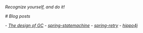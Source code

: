 _Recognize yourself, and do it!_

<!-- [![Anurag's GitHub stats](https://github-readme-stats.vercel.app/api?username=tiandankanfeng&theme=tokyonight&count_private=true&show_icons=true&repo=github-readme-stats)](https://github.com/anuraghazra/github-readme-stats)
[![Top Langs](https://github-readme-stats.vercel.app/api/top-langs/?username=tiandankanfeng&theme=tokyonight&count_private=true&show_icons=true)](https://github.com/anuraghazra/github-readme-stats) -->

_# Blog posts_
<!-- BLOG-POST-LIST:START -->
_- [The design of GC](https://liangye-xo.xyz/?p=752)_
_- [spring-statemachine](https://liangye-xo.xyz/?p=750)_
_- [spring-retry](https://liangye-xo.xyz/?p=747)_
_- [hippo4j](https://liangye-xo.xyz/?p=743)_
<!-- BLOG-POST-LIST:END -->

